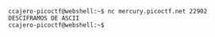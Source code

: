 	ccajero-picoctf@webshell:~$ nc mercury.picoctf.net 22902
	DESCIFRAMOS DE ASCII
	ccajero-picoctf@webshell:~$ 